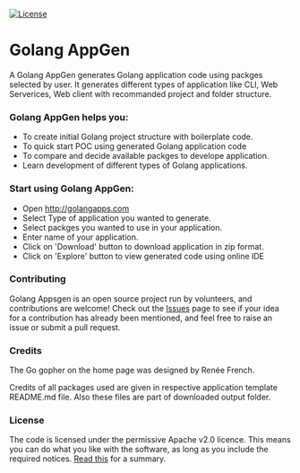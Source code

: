 [![License](https://img.shields.io/badge/License-Apache%202.0-blue.svg)](https://github.com/gophers-prop/golang-appgen/blob/master/LICENSE)

# Golang AppGen

A Golang AppGen generates Golang application code using packges selected by user. It generates different types of application like CLI, Web Serverices, Web client with recommanded project and folder structure.

### Golang AppGen helps you:

  * To create initial Golang project structure with boilerplate code.
  * To quick start POC using generated Golang application code
  * To compare and decide available packges to develope application.
  * Learn development of different types of Golang applications.

### Start using Golang AppGen:

* Open http://golangapps.com
* Select Type of application you wanted to generate.
* Select packges you wanted to use in your application.
* Enter name of your application.
* Click on 'Download' button to download application in zip format.
* Click on 'Explore' button to view generated code using online IDE

### Contributing

Golang Appsgen is an open source project run by volunteers, and contributions are welcome! Check out the [Issues](https://github.com/gophers-prop/golang-aappgen/issues) page to see if your idea for a contribution has already been mentioned, and feel free to raise an issue or submit a pull request.

### Credits
The Go gopher on the home page was designed by Renée French.

Credits of all packages used are given in respective application template README.md file. Also these files are part of downloaded output folder.

### License

The code is licensed under the permissive Apache v2.0 licence. This means you can do what you like with the software, as long as you include the required notices. [Read this](https://tldrlegal.com/license/apache-license-2.0-(apache-2.0)) for a summary.
